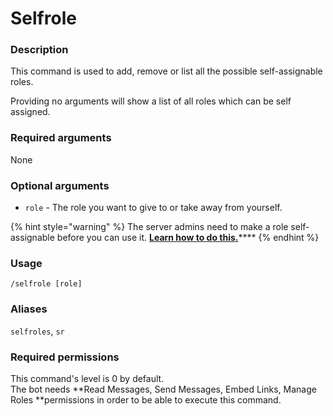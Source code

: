 # Selfrole

### **Description**

This command is used to add, remove or list all the possible self-assignable roles.

Providing no arguments will show a list of all roles which can be self assigned.

### **Required arguments**

None

### **Optional arguments**

* `role` - The role you want to give to or take away from yourself.

{% hint style="warning" %}
The server admins need to make a role self-assignable before you can use it. [**Learn how to do this.**](../admin-commands/config/configuring-roles.md)****
{% endhint %}

### **Usage**

```
/selfrole [role]
```

### **Aliases**

`selfroles`, `sr`

### **Required permissions**

This command's level is 0 by default.\
The bot needs **Read Messages, Send Messages, Embed Links, Manage Roles **permissions in order to be able to execute this command.
